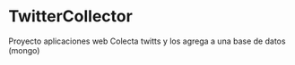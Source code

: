 # TwitterCollector
Proyecto aplicaciones web
Colecta twitts y los agrega a una base de datos (mongo)
